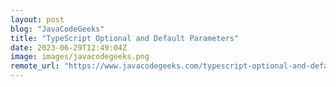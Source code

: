 ```yaml
---
layout: post
blog: "JavaCodeGeeks"
title: "TypeScript Optional and Default Parameters"
date: 2023-06-29T12:49:04Z
image: images/javacodegeeks.png
remote_url: "https://www.javacodegeeks.com/typescript-optional-and-default-parameters.html"
---
```

